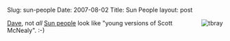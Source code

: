 Slug: sun-people
Date: 2007-08-02
Title: Sun People
layout: post

<a href="http://www.tbray.org/ongoing/misc/Tim"><img  alt="tbray" class="at-xid-6a010534988cd3970b0120a5b367ef970c " src="http://steveivy.typepad.com/.a/6a010534988cd3970b0120a5b367ef970c-pi" style="float:right; margin: 0 0 8px 8px; padding:1px border:1px solid #ccc;" /> </a>[Dave](http://www.scripting.com/stories/2007/08/01/alwaysonConference.html), not *all* [Sun people](http://www.tbray.org/ongoing/misc/Tim) look like "young versions of Scott McNealy". :-)
